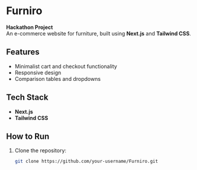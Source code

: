# Furniro

**Hackathon Project**  
An e-commerce website for furniture, built using **Next.js** and **Tailwind CSS**.

## Features
- Minimalist cart and checkout functionality
- Responsive design
- Comparison tables and dropdowns

## Tech Stack
- **Next.js**
- **Tailwind CSS**

## How to Run
1. Clone the repository:
   ```bash
   git clone https://github.com/your-username/Furniro.git
